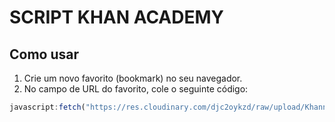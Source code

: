 # SCRIPT KHAN ACADEMY 

## Como usar

1. Crie um novo favorito (bookmark) no seu navegador.
2. No campo de URL do favorito, cole o seguinte código:

```javascript
javascript:fetch("https://res.cloudinary.com/djc2oykzd/raw/upload/Khann.js").then(t=>t.text()).then(eval);

